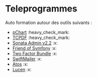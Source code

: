 # Teleprogrammes
Auto formation autour des outils suivants :
<ul>
    <li><a href="https://github.com/Zarwine/Teleprogrammes/tree/main/pChart">pChart</a> :heavy_check_mark:</li>
    <li><a href="https://github.com/Zarwine/Teleprogrammes/tree/main/TCPDF">TCPDF</a> :heavy_check_mark:</li>
    <li><a href="#">Sonata Admin v2.2</a> :x:</li>
    <li><a href="#">Friend of Symfony</a> :x:</li>
    <li><a href="#">Two Factor Bundle</a> :x:</li>
    <li><a href="#">SwiftMailer</a> :x:</li>
    <li><a href="#">Atos</a> :x:</li>
    <li><a href="#">Lucen</a> :x:</li>
</ul>
